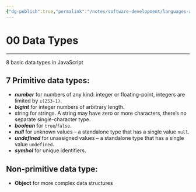 ```yaml
---
{"dg-publish":true,"permalink":"/notes/software-development/languages-and-frameworks/web-development/front-end/javascript-vanilla/01-basics/03-data-types/00-data-types/","tags":["programming","webdevelopment","frontend","JavaScript"],"created":"2025-07-13T15:24:55.833+08:00"}
---
```



# 00 Data Types

---

8 basic data types in JavaScript

## 7 Primitive data types:

- **_number_** for numbers of any kind: integer or floating-point, integers are limited by `±(253-1)`.
- **_bigint_** for integer numbers of arbitrary length.
- string for strings. A string may have zero or more characters, there’s no separate single-character type.
- **_boolean_** for `true`/`false`.
- **_null_** for unknown values – a standalone type that has a single value `null`.
- **_undefined_** for unassigned values – a standalone type that has a single value `undefined`.
- **_symbol_** for unique identifiers.

## Non-primitive data type:

- **Object** for more complex data structures

